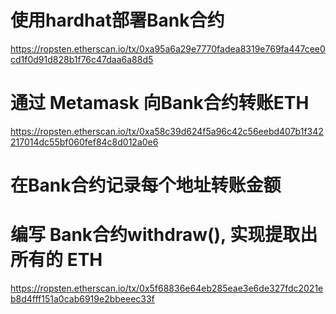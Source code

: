 # 使用hardhat部署Bank合约
https://ropsten.etherscan.io/tx/0xa95a6a29e7770fadea8319e769fa447cee0cd1f0d91d828b1f76c47daa6a88d5
# 通过 Metamask 向Bank合约转账ETH
https://ropsten.etherscan.io/tx/0xa58c39d624f5a96c42c56eebd407b1f342217014dc55bf060fef84c8d012a0e6
# 在Bank合约记录每个地址转账⾦额
# 编写 Bank合约withdraw(), 实现提取出所有的 ETH
https://ropsten.etherscan.io/tx/0x5f68836e64eb285eae3e6de327fdc2021eb8d4fff151a0cab6919e2bbeeec33f